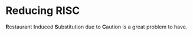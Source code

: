 # Reducing RISC

**R**estaurant **I**nduced **S**ubstitution due to **C**aution is a great problem to have. 